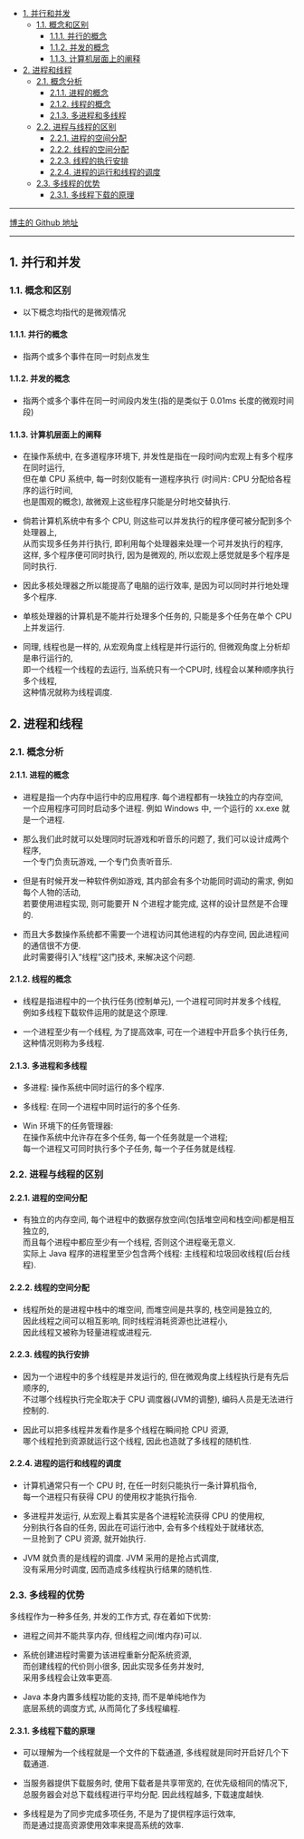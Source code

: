 <!-- TOC -->

- [1. 并行和并发](#1-并行和并发)
  - [1.1. 概念和区别](#11-概念和区别)
    - [1.1.1. 并行的概念](#111-并行的概念)
    - [1.1.2. 并发的概念](#112-并发的概念)
    - [1.1.3. 计算机层面上的阐释](#113-计算机层面上的阐释)
- [2. 进程和线程](#2-进程和线程)
  - [2.1. 概念分析](#21-概念分析)
    - [2.1.1. 进程的概念](#211-进程的概念)
    - [2.1.2. 线程的概念](#212-线程的概念)
    - [2.1.3. 多进程和多线程](#213-多进程和多线程)
  - [2.2. 进程与线程的区别](#22-进程与线程的区别)
    - [2.2.1. 进程的空间分配](#221-进程的空间分配)
    - [2.2.2. 线程的空间分配](#222-线程的空间分配)
    - [2.2.3. 线程的执行安排](#223-线程的执行安排)
    - [2.2.4. 进程的运行和线程的调度](#224-进程的运行和线程的调度)
  - [2.3. 多线程的优势](#23-多线程的优势)
    - [2.3.1. 多线程下载的原理](#231-多线程下载的原理)

<!-- /TOC -->

****
[博主的 Github 地址](https://github.com/leon9dragon)
****

## 1. 并行和并发

### 1.1. 概念和区别
- 以下概念均指代的是微观情况

#### 1.1.1. 并行的概念
- 指两个或多个事件在同一时刻点发生

#### 1.1.2. 并发的概念
- 指两个或多个事件在同一时间段内发生(指的是类似于 0.01ms 长度的微观时间段)

#### 1.1.3. 计算机层面上的阐释
- 在操作系统中, 在多道程序环境下, 并发性是指在一段时间内宏观上有多个程序在同时运行,  
但在单 CPU 系统中, 每一时刻仅能有一道程序执行 (时间片: CPU 分配给各程序的运行时间,  
也是围观的概念), 故微观上这些程序只能是分时地交替执行.  

- 倘若计算机系统中有多个 CPU, 则这些可以并发执行的程序便可被分配到多个处理器上,  
从而实现多任务并行执行, 即利用每个处理器来处理一个可并发执行的程序,  
这样, 多个程序便可同时执行, 因为是微观的, 所以宏观上感觉就是多个程序是同时执行.  

- 因此多核处理器之所以能提高了电脑的运行效率, 是因为可以同时并行地处理多个程序.  

- 单核处理器的计算机是不能并行处理多个任务的, 只能是多个任务在单个 CPU 上并发运行.   

- 同理, 线程也是一样的, 从宏观角度上线程是并行运行的, 但微观角度上分析却是串行运行的,  
即一个线程一个线程的去运行, 当系统只有一个CPU时, 线程会以某种顺序执行多个线程,  
这种情况就称为线程调度. 

## 2. 进程和线程

### 2.1. 概念分析  

#### 2.1.1. 进程的概念
- 进程是指一个内存中运行中的应用程序. 每个进程都有一块独立的内存空间,  
  一个应用程序可同时启动多个进程. 例如 Windows 中, 一个运行的 xx.exe 就是一个进程.  

- 那么我们此时就可以处理同时玩游戏和听音乐的问题了, 我们可以设计成两个程序,  
一个专门负责玩游戏, 一个专门负责听音乐.   

- 但是有时候开发一种软件例如游戏, 其内部会有多个功能同时调动的需求, 例如每个人物的活动,  
若要使用进程实现, 则可能要开 N 个进程才能完成, 这样的设计显然是不合理的.  

- 而且大多数操作系统都不需要一个进程访问其他进程的内存空间, 因此进程间的通信很不方便.  
此时需要得引入“线程”这门技术, 来解决这个问题.  

#### 2.1.2. 线程的概念
- 线程是指进程中的一个执行任务(控制单元), 一个进程可同时并发多个线程,  
  例如多线程下载软件运用的就是这个原理.  

- 一个进程至少有一个线程, 为了提高效率, 可在一个进程中开启多个执行任务,  
  这种情况则称为多线程.  

#### 2.1.3. 多进程和多线程
- 多进程: 操作系统中同时运行的多个程序.  
- 多线程: 在同一个进程中同时运行的多个任务.  

- Win 环境下的任务管理器:  
  在操作系统中允许存在多个任务, 每一个任务就是一个进程;  
  每一个进程又可同时执行多个子任务, 每一个子任务就是线程. 

### 2.2. 进程与线程的区别

#### 2.2.1. 进程的空间分配  
- 有独立的内存空间, 每个进程中的数据存放空间(包括堆空间和栈空间)都是相互独立的,   
  而且每个进程中都应至少有一个线程, 否则这个进程毫无意义.  
  实际上 Java 程序的进程里至少包含两个线程: 主线程和垃圾回收线程(后台线程).

#### 2.2.2. 线程的空间分配  
- 线程所处的是进程中栈中的堆空间, 而堆空间是共享的, 栈空间是独立的,   
  因此线程之间可以相互影响, 同时线程消耗资源也比进程小,   
  因此线程又被称为轻量进程或进程元.  

#### 2.2.3. 线程的执行安排  
- 因为一个进程中的多个线程是并发运行的, 但在微观角度上线程执行是有先后顺序的,   
  不过哪个线程执行完全取决于 CPU 调度器(JVM的调整), 编码人员是无法进行控制的.  

- 因此可以把多线程并发看作是多个线程在瞬间抢 CPU 资源,  
  哪个线程抢到资源就运行这个线程, 因此也造就了多线程的随机性.   

#### 2.2.4. 进程的运行和线程的调度  
- 计算机通常只有一个 CPU 时, 在任一时刻只能执行一条计算机指令,  
  每一个进程只有获得 CPU 的使用权才能执行指令.  
  
- 多进程并发运行, 从宏观上看其实是各个进程轮流获得 CPU 的使用权,  
  分别执行各自的任务, 因此在可运行池中, 会有多个线程处于就绪状态,  
  一旦抢到了 CPU 资源, 就开始执行. 
  
- JVM 就负责的是线程的调度. JVM 采用的是抢占式调度,  
  没有采用分时调度, 因而造成多线程执行结果的随机性.

   
### 2.3. 多线程的优势
多线程作为一种多任务, 并发的工作方式, 存在着如下优势:  
- 进程之间并不能共享内存, 但线程之间(堆内存)可以.

- 系统创建进程时需要为该进程重新分配系统资源,  
  而创建线程的代价则小很多, 因此实现多任务并发时,  
  采用多线程会让效率更高.

- Java 本身内置多线程功能的支持, 而不是单纯地作为  
  底层系统的调度方式, 从而简化了多线程编程.

#### 2.3.1. 多线程下载的原理
- 可以理解为一个线程就是一个文件的下载通道, 多线程就是同时开启好几个下载通道.  

- 当服务器提供下载服务时, 使用下载者是共享带宽的, 在优先级相同的情况下,  
总服务器会对总下载线程进行平均分配. 因此线程越多, 下载速度越快.  

- 多线程是为了同步完成多项任务, 不是为了提供程序运行效率,  
而是通过提高资源使用效率来提高系统的效率.